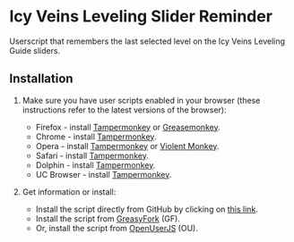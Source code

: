 # Icy Veins Leveling Slider Reminder
Userscript that remembers the last selected level on the Icy Veins Leveling Guide sliders.

## Installation

1. Make sure you have user scripts enabled in your browser (these instructions refer to the latest versions of the browser):

	* Firefox - install [Tampermonkey](https://tampermonkey.net/?ext=dhdg&browser=firefox) or [Greasemonkey](https://addons.mozilla.org/en-US/firefox/addon/greasemonkey/).
	* Chrome - install [Tampermonkey](https://tampermonkey.net/?ext=dhdg&browser=chrome).
	* Opera - install [Tampermonkey](https://tampermonkey.net/?ext=dhdg&browser=opera) or [Violent Monkey](https://addons.opera.com/en/extensions/details/violent-monkey/).
	* Safari - install [Tampermonkey](https://tampermonkey.net/?ext=dhdg&browser=safari).
	* Dolphin - install [Tampermonkey](https://tampermonkey.net/?ext=dhdg&browser=dolphin).
	* UC Browser - install [Tampermonkey](https://tampermonkey.net/?ext=dhdg&browser=ucweb).
	
2. Get information or install:
	* Install the script directly from GitHub by clicking on [this link](https://raw.githubusercontent.com/DJScias/Icy-Veins-Leveling-Slider-Reminder/master/icy-veins-leveling-slider-reminder.user.js).
	* Install the script from [GreasyFork](https://greasyfork.org/en/scripts/404276-icy-veins-leveling-slider-reminder) (GF).
	* Or, install the script from [OpenUserJS](https://openuserjs.org/scripts/DJScias/Icy_Veins_Leveling_Slider_Reminder) (OU).